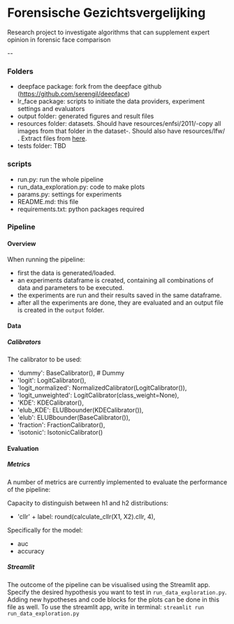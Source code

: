 Forensische Gezichtsvergelijking
=======
Research project to investigate algorithms that can supplement expert opinion in forensic face comparison

--

### Folders
- deepface package: fork from the deepface github (https://github.com/serengil/deepface)
- lr_face package: scripts to initiate the data providers, experiment settings and evaluators
- output folder: generated figures and result files
- resources folder: datasets. Should have resources/enfsi/2011/-copy all images from that folder in the dataset-. Should also have resources/lfw/ . Extract files from [here](https://drive.google.com/file/d/1uJZbV5SYtUm5a2p2Q5c8E-GnMDU7uT1O/view?usp=sharing).
- tests folder: TBD
### scripts
- run.py: run the whole pipeline
- run_data_exploration.py: code to make plots
- params.py: settings for experiments
- README.md: this file
- requirements.txt: python packages required


### Pipeline
#### Overview
When running the pipeline:
- first the data is generated/loaded.
- an experiments dataframe is created, containing all combinations of data and parameters to be executed.
- the experiments are run and their results saved in the same dataframe.
- after all the experiments are done, they are evaluated and an output file is created in the `output` folder.

#### Data

##### Calibrators
The calibrator to be used:
- 'dummy': BaseCalibrator(), # Dummy
- 'logit': LogitCalibrator(),
- 'logit_normalized': NormalizedCalibrator(LogitCalibrator()),
- 'logit_unweighted': LogitCalibrator(class_weight=None),
- 'KDE': KDECalibrator(),
- 'elub_KDE': ELUBbounder(KDECalibrator()),
- 'elub': ELUBbounder(BaseCalibrator()),
- 'fraction': FractionCalibrator(),
- 'isotonic': IsotonicCalibrator()

#### Evaluation
##### Metrics
A number of metrics are currently implemented to evaluate the performance of the pipeline:

Capacity to distinguish between h1 and h2 distributions:
- 'cllr' + label: round(calculate_cllr(X1, X2).cllr, 4),

Specifically for the model:
- auc
- accuracy

##### Streamlit
The outcome of the pipeline can be visualised using the Streamlit app. Specify the desired hypothesis you want to test in `run_data_exploration.py`. Adding new hypotheses and code blocks for the plots can be done in this file as well.
To use the streamlit app, write in terminal: `streamlit run run_data_exploration.py`





